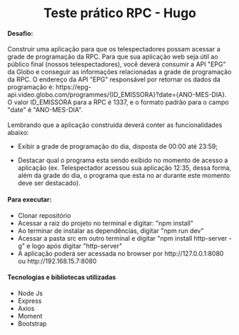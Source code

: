 <h1 align="center">Teste prático RPC - Hugo</h1>
<h4>Desafio:</h4>
<p>Construir uma aplicação para que os telespectadores possam acessar a grade de programação da RPC. Para que sua aplicação web seja útil ao público final (nossos telespectadores), você deverá consumir a API "EPG" da Globo e conseguir as informações relacionadas a grade de programação da RPC. O endereço da API "EPG" responsável por retornar os dados da programação é: https://epg-api.video.globo.com/programmes/{ID_EMISSORA}?date={ANO-MES-DIA}. O valor ID_EMISSORA para a RPC é 1337, e o formato padrão para o campo "date" é "ANO-MES-DIA".
<br><br>Lembrando que a aplicação construída deverá conter as funcionalidades abaixo:

- Exibir a grade de programação do dia, disposta de 00:00 até 23:59;

- Destacar qual o programa esta sendo exibido no momento de acesso a aplicação (ex. Telespectador acessou sua aplicação 12:35, dessa forma, além da grade do dia, o programa que esta no ar durante este momento deve ser destacado).


</p>

<h4>Para executar:</h4>
<p>
<ul>
 <li>Clonar repositório</li>
 <li>Acessar a raiz do projeto no terminal e digitar: "npm install"</li>
 <li>Ao terminar de instalar as dependências, digitar "npm run dev"</li>
 <li>Acessar a pasta src em outro terminal e digitar "npm install http-server -g" e logo após digitar "http-server"</li>
 <li>A aplicação poderá ser acessada no browser por http://127.0.0.1:8080 ou http://192.168.15.7:8080</li>
</ul>
</p>

<h4>Tecnologias e bibliotecas utilizadas</h4>
<ul>
<li>Node Js</li>
<li>Express</li>
<li>Axios</li>
<li>Moment</li>
<li>Bootstrap</li>
</ul>
